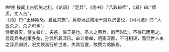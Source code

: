 ##序
操闻上古弧矢之利，《论语》:"足兵"，《尚书》:"八政曰师"，《易》曰:"师贞，丈人吉"，  
《诗》曰:"王赫斯怒，爱征其旅"，黄帝汤武咸用干戚以济世也，《司马法》曰:"人故杀之，杀之可也"。  
恃武者灭，恃文者亡。夫差、偃王是也。圣人之用兵，戢而时动，不得已而用之。  
吾观兵书战策多矣，孙武所着深已。审计重举，明画深图，不可相诬，而但世人未之深亮训说，况文烦富行於世者，失其旨要，故撰为略解焉。  
